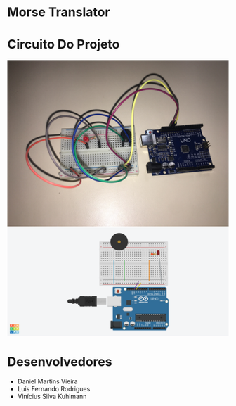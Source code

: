 # Morse Translator
 

# Circuito Do Projeto
  ![alt text](https://github.com/Idalen/Arduino_Morse_Translator/blob/master/Images/Circuit.JPG)
  ![alt text](https://github.com/Idalen/Arduino_Morse_Translator/blob/master/Images/Virtual%20simulation.png)
  
# Desenvolvedores
- Daniel Martins Vieira
- Luis Fernando Rodrigues
- Vinícius Silva Kuhlmann

  
